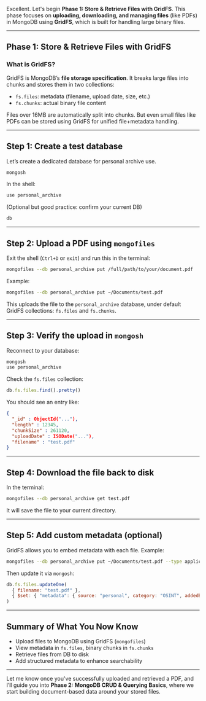 Excellent. Let's begin **Phase 1: Store & Retrieve Files with GridFS**.
This phase focuses on **uploading, downloading, and managing files** (like PDFs) in MongoDB using **GridFS**, which is built for handling large binary files.

---

## Phase 1: Store & Retrieve Files with GridFS

### What is GridFS?

GridFS is MongoDB’s **file storage specification**. It breaks large files into chunks and stores them in two collections:

* `fs.files`: metadata (filename, upload date, size, etc.)
* `fs.chunks`: actual binary file content

Files over 16MB are automatically split into chunks. But even small files like PDFs can be stored using GridFS for unified file+metadata handling.

---

## Step 1: Create a test database

Let’s create a dedicated database for personal archive use.

```bash
mongosh
```

In the shell:

```js
use personal_archive
```

(Optional but good practice: confirm your current DB)

```js
db
```

---

## Step 2: Upload a PDF using `mongofiles`

Exit the shell (`Ctrl+D` or `exit`) and run this in the terminal:

```bash
mongofiles --db personal_archive put /full/path/to/your/document.pdf
```

Example:

```bash
mongofiles --db personal_archive put ~/Documents/test.pdf
```

This uploads the file to the `personal_archive` database, under default GridFS collections: `fs.files` and `fs.chunks`.

---

## Step 3: Verify the upload in `mongosh`

Reconnect to your database:

```bash
mongosh
use personal_archive
```

Check the `fs.files` collection:

```js
db.fs.files.find().pretty()
```

You should see an entry like:

```json
{
  "_id" : ObjectId("..."),
  "length" : 12345,
  "chunkSize" : 261120,
  "uploadDate" : ISODate("..."),
  "filename" : "test.pdf"
}
```

---

## Step 4: Download the file back to disk

In the terminal:

```bash
mongofiles --db personal_archive get test.pdf
```

It will save the file to your current directory.

---

## Step 5: Add custom metadata (optional)

GridFS allows you to embed metadata with each file. Example:

```bash
mongofiles --db personal_archive put ~/Documents/test.pdf --type application/pdf
```

Then update it via `mongosh`:

```js
db.fs.files.updateOne(
  { filename: "test.pdf" },
  { $set: { "metadata": { source: "personal", category: "OSINT", addedBy: "you" } } }
)
```

---

## Summary of What You Now Know

* Upload files to MongoDB using GridFS (`mongofiles`)
* View metadata in `fs.files`, binary chunks in `fs.chunks`
* Retrieve files from DB to disk
* Add structured metadata to enhance searchability

---

Let me know once you've successfully uploaded and retrieved a PDF, and I’ll guide you into **Phase 2: MongoDB CRUD & Querying Basics**, where we start building document-based data around your stored files.
